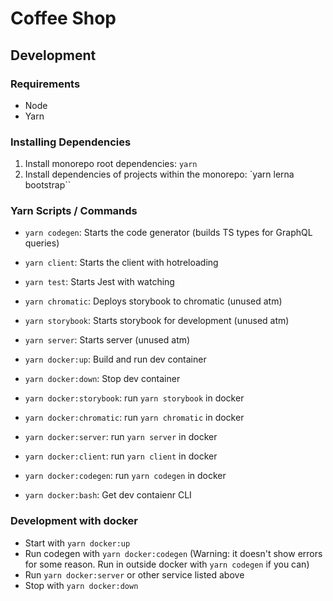 # Coffee Shop

## Development

### Requirements

- Node
- Yarn

### Installing Dependencies

1. Install monorepo root dependencies: `yarn`
2. Install dependencies of projects within the monorepo: `yarn lerna bootstrap``

### Yarn Scripts / Commands

- `yarn codegen`: Starts the code generator (builds TS types for GraphQL queries)
- `yarn client`: Starts the client with hotreloading
- `yarn test`: Starts Jest with watching
- `yarn chromatic`: Deploys storybook to chromatic (unused atm)
- `yarn storybook`: Starts storybook for development (unused atm)
- `yarn server`: Starts server (unused atm)

- `yarn docker:up`: Build and run dev container
- `yarn docker:down`: Stop dev container
- `yarn docker:storybook`: run `yarn storybook` in docker
- `yarn docker:chromatic`: run `yarn chromatic` in docker
- `yarn docker:server`: run `yarn server` in docker
- `yarn docker:client`: run `yarn client` in docker
- `yarn docker:codegen`: run `yarn codegen` in docker
- `yarn docker:bash`: Get dev contaienr CLI

### Development with docker

- Start with `yarn docker:up`
- Run codegen with `yarn docker:codegen` (Warning: it doesn't show errors for some reason. Run in outside docker with `yarn codegen` if you can)
- Run `yarn docker:server` or other service listed above
- Stop with `yarn docker:down`
